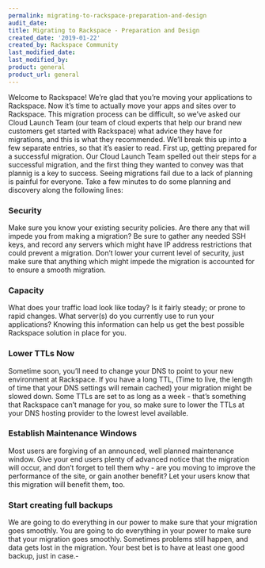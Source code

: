 ```yaml
---
permalink: migrating-to-rackspace-preparation-and-design
audit_date:
title: Migrating to Rackspace - Preparation and Design
created_date: '2019-01-22'
created_by: Rackspace Community
last_modified_date: 
last_modified_by: 
product: general
product_url: general
---
```


Welcome to Rackspace! We’re glad that you’re moving your applications to Rackspace. Now it’s time to actually move your apps and sites over to Rackspace. This migration process can be difficult, so we’ve asked our Cloud Launch Team (our team of cloud experts that help our brand new customers get started with Rackspace) what advice they have for migrations, and this is what they recommended. We’ll break this up into a few separate entries, so that it’s easier to read. First up, getting prepared for a successful migration.
Our Cloud Launch Team spelled out their steps for a successful migration, and the first thing they wanted to convey was that plannig is a key to success. Seeing migrations fail due to a lack of planning is painful for everyone. Take a few minutes to do some planning and discovery along the following lines:

### Security

Make sure you know your existing security policies. Are there any that will impede you from making a migration? Be sure to gather any needed SSH keys, and record any servers which might have IP address restrictions that could prevent a migration. Don’t lower your current level of security, just make sure that anything which might impede the migration is accounted for to ensure a smooth migration.

### Capacity

What does your traffic load look like today? Is it fairly steady; or prone to rapid changes. What server(s) do you currently use to run your applications? Knowing this information can help us get the best possible Rackspace solution in place for you.

### Lower TTLs Now

Sometime soon, you’ll need to change your DNS to point to your new environment at Rackspace. If you have a long TTL, (Time to live, the length of time that your DNS settings will remain cached) your migration might be slowed down. Some TTLs are set to as long as a week - that’s something that Rackspace can’t manage for you, so make sure to lower the TTLs at your DNS hosting provider to the lowest level available.

### Establish Maintenance Windows

Most users are forgiving of an announced, well planned maintenance window. Give your end users plenty of advanced notice that the migration will occur, and don’t forget to tell them why - are you moving to improve the performance of the site, or gain another benefit? Let your users know that this migration will benefit them, too.

### Start creating full backups

We are going to do everything in our power to make sure that your migration goes smoothly. You are going to do everything in your power to make sure that your migration goes smoothly. Sometimes problems still happen, and data gets lost in the migration. Your best bet is to have at least one good backup, just in case.-
